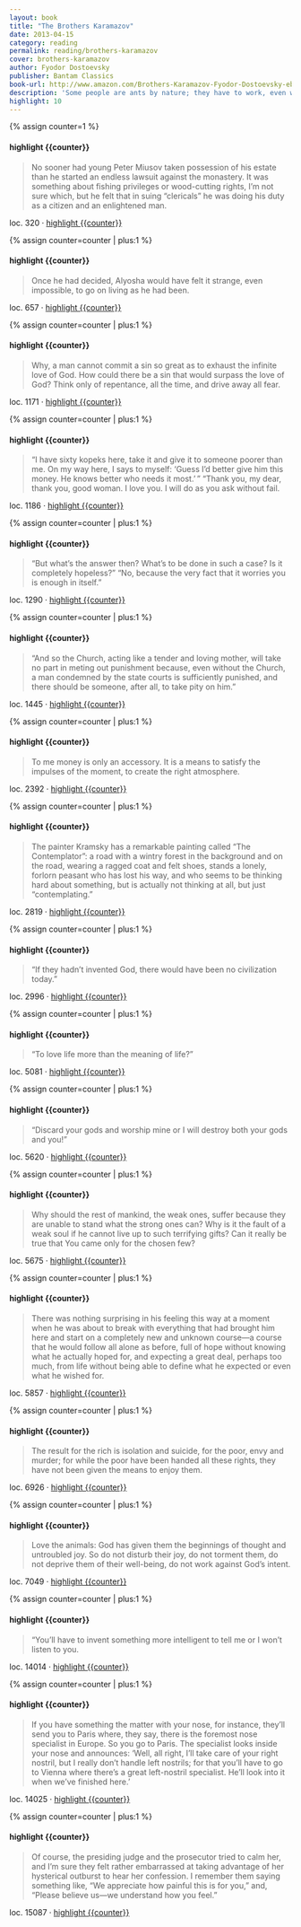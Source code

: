 ```yaml
---
layout: book
title: "The Brothers Karamazov"
date: 2013-04-15
category: reading
permalink: reading/brothers-karamazov
cover: brothers-karamazov
author: Fyodor Dostoevsky
publisher: Bantam Classics
book-url: http://www.amazon.com/Brothers-Karamazov-Fyodor-Dostoevsky-ebook/dp/B000FBJEPG/
description: 'Some people are ants by nature; they have to work, even when it’s useless. Few people have a talent for constructive laziness.'
highlight: 10
---
```


{% assign counter=1 %}
#### highlight {{counter}}
>No sooner had young Peter Miusov taken possession of his estate than he started an endless lawsuit against the monastery. It was something about fishing privileges or wood-cutting rights, I’m not sure which, but he felt that in suing “clericals” he was doing his duty as a citizen and an enlightened man. 

loc. 320  &middot; [highlight {{counter}}](#highlight-{{counter}})

{% assign counter=counter | plus:1 %}
#### highlight {{counter}}
>Once he had decided, Alyosha would have felt it strange, even impossible, to go on living as he had been. 

loc. 657  &middot; [highlight {{counter}}](#highlight-{{counter}})

{% assign counter=counter | plus:1 %}
#### highlight {{counter}}
>Why, a man cannot commit a sin so great as to exhaust the infinite love of God. How could there be a sin that would surpass the love of God? Think only of repentance, all the time, and drive away all fear. 

loc. 1171  &middot; [highlight {{counter}}](#highlight-{{counter}})

{% assign counter=counter | plus:1 %}
#### highlight {{counter}}
>“I have sixty kopeks here, take it and give it to someone poorer than me. On my way here, I says to myself: ‘Guess I’d better give him this money. He knows better who needs it most.’ ” “Thank you, my dear, thank you, good woman. I love you. I will do as you ask without fail. 

loc. 1186  &middot; [highlight {{counter}}](#highlight-{{counter}})

{% assign counter=counter | plus:1 %}
#### highlight {{counter}}
>“But what’s the answer then? What’s to be done in such a case? Is it completely hopeless?” “No, because the very fact that it worries you is enough in itself.”

loc. 1290  &middot; [highlight {{counter}}](#highlight-{{counter}})

{% assign counter=counter | plus:1 %}
#### highlight {{counter}}
>“And so the Church, acting like a tender and loving mother, will take no part in meting out punishment because, even without the Church, a man condemned by the state courts is sufficiently punished, and there should be someone, after all, to take pity on him.”

loc. 1445  &middot; [highlight {{counter}}](#highlight-{{counter}})

{% assign counter=counter | plus:1 %}
#### highlight {{counter}}
>To me money is only an accessory. It is a means to satisfy the impulses of the moment, to create the right atmosphere. 

loc. 2392  &middot; [highlight {{counter}}](#highlight-{{counter}})

{% assign counter=counter | plus:1 %}
#### highlight {{counter}}
>The painter Kramsky has a remarkable painting called “The Contemplator”: a road with a wintry forest in the background and on the road, wearing a ragged coat and felt shoes, stands a lonely, forlorn peasant who has lost his way, and who seems to be thinking hard about something, but is actually not thinking at all, but just “contemplating.” 

loc. 2819  &middot; [highlight {{counter}}](#highlight-{{counter}})

{% assign counter=counter | plus:1 %}
#### highlight {{counter}}
>“If they hadn’t invented God, there would have been no civilization today.” 

loc. 2996  &middot; [highlight {{counter}}](#highlight-{{counter}})

{% assign counter=counter | plus:1 %}
#### highlight {{counter}}
>“To love life more than the meaning of life?” 

loc. 5081  &middot; [highlight {{counter}}](#highlight-{{counter}})

{% assign counter=counter | plus:1 %}
#### highlight {{counter}}
>“Discard your gods and worship mine or I will destroy both your gods and you!” 

loc. 5620  &middot; [highlight {{counter}}](#highlight-{{counter}})

{% assign counter=counter | plus:1 %}
#### highlight {{counter}}
>Why should the rest of mankind, the weak ones, suffer because they are unable to stand what the strong ones can? Why is it the fault of a weak soul if he cannot live up to such terrifying gifts? Can it really be true that You came only for the chosen few? 

loc. 5675  &middot; [highlight {{counter}}](#highlight-{{counter}})

{% assign counter=counter | plus:1 %}
#### highlight {{counter}}
>There was nothing surprising in his feeling this way at a moment when he was about to break with everything that had brought him here and start on a completely new and unknown course—a course that he would follow all alone as before, full of hope without knowing what he actually hoped for, and expecting a great deal, perhaps too much, from life without being able to define what he expected or even what he wished for. 

loc. 5857  &middot; [highlight {{counter}}](#highlight-{{counter}})

{% assign counter=counter | plus:1 %}
#### highlight {{counter}}
>The result for the rich is isolation and suicide, for the poor, envy and murder; for while the poor have been handed all these rights, they have not been given the means to enjoy them. 

loc. 6926  &middot; [highlight {{counter}}](#highlight-{{counter}})

{% assign counter=counter | plus:1 %}
#### highlight {{counter}}
>Love the animals: God has given them the beginnings of thought and untroubled joy. So do not disturb their joy, do not torment them, do not deprive them of their well-being, do not work against God’s intent. 

loc. 7049  &middot; [highlight {{counter}}](#highlight-{{counter}})

{% assign counter=counter | plus:1 %}
#### highlight {{counter}}
>“You’ll have to invent something more intelligent to tell me or I won’t listen to you. 

loc. 14014  &middot; [highlight {{counter}}](#highlight-{{counter}})

{% assign counter=counter | plus:1 %}
#### highlight {{counter}}
>If you have something the matter with your nose, for instance, they’ll send you to Paris where, they say, there is the foremost nose specialist in Europe. So you go to Paris. The specialist looks inside your nose and announces: ‘Well, all right, I’ll take care of your right nostril, but I really don’t handle left nostrils; for that you’ll have to go to Vienna where there’s a great left-nostril specialist. He’ll look into it when we’ve finished here.’ 

loc. 14025  &middot; [highlight {{counter}}](#highlight-{{counter}})

{% assign counter=counter | plus:1 %}
#### highlight {{counter}}
>Of course, the presiding judge and the prosecutor tried to calm her, and I’m sure they felt rather embarrassed at taking advantage of her hysterical outburst to hear her confession. I remember them saying something like, “We appreciate how painful this is for you,” and, “Please believe us—we understand how you feel.” 

loc. 15087  &middot; [highlight {{counter}}](#highlight-{{counter}})